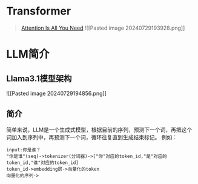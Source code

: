# Transformer
> [Attention Is All You Need](https://arxiv.org/pdf/1706.03762)
![[Pasted image 20240729193928.png]]
# LLM简介
## Llama3.1模型架构
![[Pasted image 20240729194856.png]]
## 简介
简单来说，LLM是一个生成式模型，根据目前的序列，预测下一个词，再把这个词加入到序列中，再预测下一个词，循环往复直到生成结束标记。
例如：
```
input:你是谁？
"你是谁"(seq)->tokenizer(分词器)->["你"对应的token_id,"是"对应的token_id,"谁"对应的token_id]
token_id->embedding层->向量化的token
向量化的序列->
```